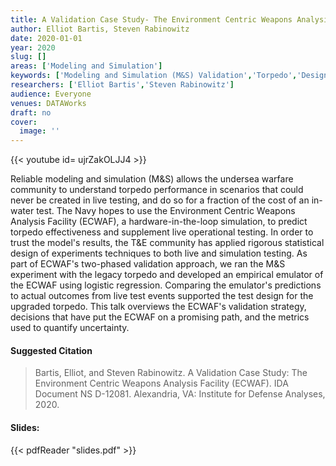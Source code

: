 ```yaml
---
title: A Validation Case Study- The Environment Centric Weapons Analysis Facility (ECWAF)
author: Elliot Bartis, Steven Rabinowitz
date: 2020-01-01
year: 2020
slug: []
areas: ['Modeling and Simulation']
keywords: ['Modeling and Simulation (M&S) Validation','Torpedo','Design of Experiments','Undersea Warfare']
researchers: ['Elliot Bartis','Steven Rabinowitz']
audience: Everyone
venues: DATAWorks
draft: no
cover:
  image: ''
---
```


{{< youtube id= ujrZakOLJJ4 >}}

Reliable modeling and simulation (M&S) allows the undersea warfare community to understand torpedo performance in scenarios that could never be created in live testing, and do so for a fraction of the cost of an in-water test. The Navy hopes to use the Environment Centric Weapons Analysis Facility (ECWAF), a hardware-in-the-loop simulation, to predict torpedo effectiveness and supplement live operational testing. In order to trust the model's results, the T&E community has applied rigorous statistical design of experiments techniques to both live and simulation testing. As part of ECWAF's two-phased validation approach, we ran the M&S experiment with the legacy torpedo and developed an empirical emulator of the ECWAF using logistic regression. Comparing the emulator's predictions to actual outcomes from live test events supported the test design for the upgraded torpedo. This talk overviews the ECWAF's validation strategy, decisions that have put the ECWAF on a promising path, and the metrics used to quantify uncertainty.

#### Suggested Citation
> Bartis, Elliot, and Steven Rabinowitz. A Validation Case Study: The Environment Centric Weapons Analysis Facility (ECWAF). IDA Document NS D-12081. Alexandria, VA: Institute for Defense Analyses, 2020.

#### Slides: 
{{< pdfReader "slides.pdf" >}}




